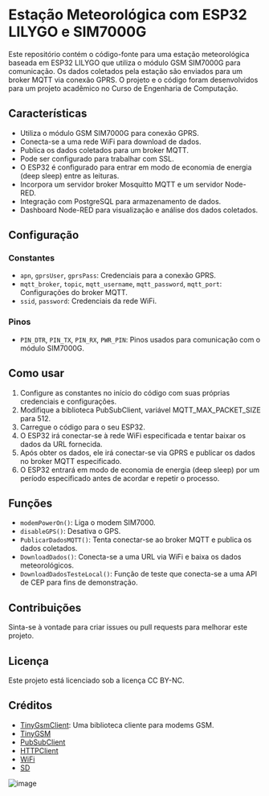 # Estação Meteorológica com ESP32 LILYGO e SIM7000G

Este repositório contém o código-fonte para uma estação meteorológica baseada em ESP32 LILYGO que utiliza o módulo GSM SIM7000G para comunicação. Os dados coletados pela estação são enviados para um broker MQTT via conexão GPRS. O projeto e o código foram desenvolvidos para um projeto acadêmico no Curso de Engenharia de Computação.

## Características

- Utiliza o módulo GSM SIM7000G para conexão GPRS.
- Conecta-se a uma rede WiFi para download de dados.
- Publica os dados coletados para um broker MQTT.
- Pode ser configurado para trabalhar com SSL.
- O ESP32 é configurado para entrar em modo de economia de energia (deep sleep) entre as leituras.
- Incorpora um servidor broker Mosquitto MQTT e um servidor Node-RED.
- Integração com PostgreSQL para armazenamento de dados.
- Dashboard Node-RED para visualização e análise dos dados coletados.

## Configuração

### Constantes

- `apn`, `gprsUser`, `gprsPass`: Credenciais para a conexão GPRS.
- `mqtt_broker`, `topic`, `mqtt_username`, `mqtt_password`, `mqtt_port`: Configurações do broker MQTT.
- `ssid`, `password`: Credenciais da rede WiFi.

### Pinos

- `PIN_DTR`, `PIN_TX`, `PIN_RX`, `PWR_PIN`: Pinos usados para comunicação com o módulo SIM7000G.

## Como usar

1. Configure as constantes no início do código com suas próprias credenciais e configurações.
2. Modifique a biblioteca PubSubClient, variável MQTT_MAX_PACKET_SIZE para 512.
3. Carregue o código para o seu ESP32.
4. O ESP32 irá conectar-se à rede WiFi especificada e tentar baixar os dados da URL fornecida.
5. Após obter os dados, ele irá conectar-se via GPRS e publicar os dados no broker MQTT especificado.
6. O ESP32 entrará em modo de economia de energia (deep sleep) por um período especificado antes de acordar e repetir o processo.

## Funções

- `modemPowerOn()`: Liga o modem SIM7000.
- `disableGPS()`: Desativa o GPS.
- `PublicarDadosMQTT()`: Tenta conectar-se ao broker MQTT e publica os dados coletados.
- `DownloadDados()`: Conecta-se a uma URL via WiFi e baixa os dados meteorológicos.
- `DownloadDadosTesteLocal()`: Função de teste que conecta-se a uma API de CEP para fins de demonstração.

## Contribuições

Sinta-se à vontade para criar issues ou pull requests para melhorar este projeto.

## Licença

Este projeto está licenciado sob a licença CC BY-NC.

## Créditos

- [TinyGsmClient](https://github.com/vshymanskyy/TinyGSM): Uma biblioteca cliente para modems GSM.
- [TinyGSM](https://github.com/vshymanskyy/TinyGSM)
- [PubSubClient](https://github.com/knolleary/pubsubclient)
- [HTTPClient](https://github.com/amcewen/HttpClient)
- [WiFi](https://github.com/arduino-libraries/WiFi)
- [SD](https://www.arduino.cc/reference/en/libraries/sd/)

![image](https://github.com/PabloImhof/ESP32_GSM_MQTT_NODERED/assets/89610302/81f5ec55-b0e2-4712-acf7-c57fb4037662)

